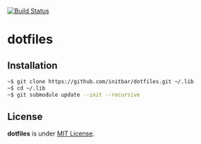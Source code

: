 [![Build Status](https://travis-ci.org/initbar/dotfiles.svg?branch=master)](https://travis-ci.org/initbar/dotfiles)

# dotfiles

## Installation

```bash
~$ git clone https://github.com/initbar/dotfiles.git ~/.lib
~$ cd ~/.lib
~$ git submodule update --init --recursive
```

## License

**dotfiles** is under [MIT License](./LICENSE.md).
